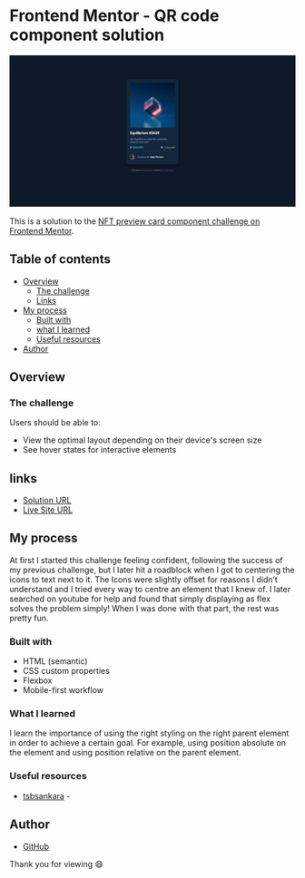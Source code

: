 # Frontend Mentor - QR code component solution

![Design preview for the QR code component coding challenge](./design/Screen-Shot.png)

This is a solution to the [NFT preview card component challenge on Frontend Mentor](https://www.frontendmentor.io/challenges/nft-preview-card-component-SbdUL_w0U). 

## Table of contents

- [Overview](#overview)
  - [The challenge](#the-challenge)
  - [Links](#links)
- [My process](#my-process)
  - [Built with](#built-with)
  - [what I learned](#what-i-learned)
  - [Useful resources](#useful-resources)
- [Author](#author)

## Overview

### The challenge

Users should be able to:

- View the optimal layout depending on their device's screen size
- See hover states for interactive elements

## links

- [Solution URL](https://github.com/Illyaas4Show/NFT-preview-card-component)
- [Live Site URL](https://dapper-daifuku-c62476.netlify.app)

## My process

At first I started this challenge feeling confident, following the success of my previous challenge, but I later hit a roadblock when I got to centering the icons to text next to it. The Icons were slightly offset for reasons I didn’t understand and I tried every way to centre an element that I knew of. I later searched on youtube for help and found that simply displaying as flex solves the problem simply! When I was done with that part, the rest was pretty fun.

### Built with

- HTML (semantic)
- CSS custom properties
- Flexbox
- Mobile-first workflow

### What I learned

I learn the importance of using the right styling on the right parent element in order to achieve a certain goal. For example, using position absolute on the element and using position relative on the parent element.

### Useful resources

- [tsbsankara](https://www.youtube.com/watch?v=9bGbykdR4T8) - 

## Author
- [GitHub](https://github.com/Illyaas4Show/)

Thank you for viewing :smile:
